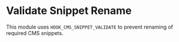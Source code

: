 # Validate Snippet Rename
This module uses `HOOK_CMS_SNIPPET_VALIDATE`  to prevent renaming of required CMS snippets.